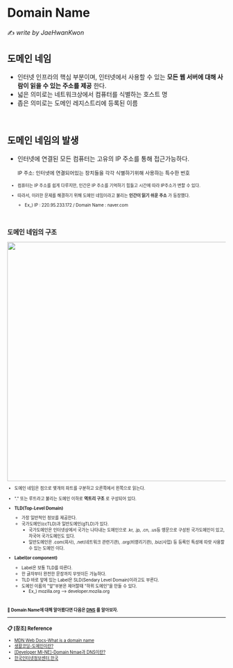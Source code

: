 # Domain Name

:writing_hand: *write by JaeHwanKwon*


## 도메인 네임

- 인터넷 인프라의 핵심 부분이며, 인터넷에서 사용할 수 있는 **모든 웹 서버에 대해 사람이 읽을 수 있는 주소를 제공** 한다.
- 넓은 의미로는 네트워크상에서 컴퓨터를 식별하는 호스트 명
- 좁은 의미로는 도메인 레지스트리에 등록된 이름 

<br>

## 도메인 네임의 발생

- 인터넷에 연결된 모든 컴퓨터는 고유의 IP 주소를 통해 접근가능하다.

  <small> IP 주소: 인터넷에 연결되어있는 장치들을 각각 식별하기위해 사용하는 특수한 번호<small>

- 컴퓨터는 IP 주소를 쉽게 다루지만, 인간은 IP 주소를 기억하기 힘들고 시간에 따라 IP주소가 변할 수 있다.

- 따라서, 이러한 문제를 해결하기 위해 도메인 네임이라고 불리는 **인간이 읽기 쉬운 주소** 가 등장했다.

  - Ex_) IP : 220.95.233.172 / Domain Name : naver.com

<BR>

## 도메인 네임의 구조

<img src="https://user-images.githubusercontent.com/58902042/132996979-bdccc3c0-ccc9-4282-8438-258b31987111.gif" width=550>



- 도메인 네임은 점으로 몇개의 파트를 구분하고 오른쪽에서 왼쪽으로 읽는다.
- "." 또는 루트라고 불리는 도메인 이하로 **역트리 구조** 로 구성되어 있다.
- **TLD(Top-Level Domain)**
  - 가장 일반적인 정보를 제공한다.
  - 국가도메인(ccTLD)과 일반도메인(gTLD)가 있다.
    - 국가도메인은 인터넷상에서 국가는 나타내는 도메인으로 .kr, .jp, .cn, .us등 영문으로 구성된 국가도메인이 있고, 자국어 국가도메인도 있다.
    - 일반도메인은 .com(회사), .net(네트워크 관련기관), .org(비영리기관), .biz(사업) 등 등록인 특성에 따랏 사용할 수 있는 도메인 이다.

- **Label(or component)**
  - Label은 보통 TLD를 따른다.
  - 한 글자부터 완전한 문장까지 무엇이든 가능하다.
  - TLD 바로 앞에 있는 Label은 SLD(Sendary Level Domain)이라고도 부른다.
  - 도메인 이름의 "앞"부분은 제어할때 "하위 도메인"을 만들 수 있다.
    - Ex_) mozilla.org --> developer.mozila.org

<br>

**:pushpin: Domain Name에 대해 알아봤다면 다음은 [DNS](./[Internet]DNS%20and%20how%20it%20works.md) 를 알아보자.**


-----------

### :clipboard: [참조] Reference

- [MDN Web Docs-What is a domain name](https://developer.mozilla.org/en-US/docs/Learn/Common_questions/What_is_a_domain_name)
- [생활코딩-도메인이란?](https://opentutorials.org/course/228/1450)
- [[Developer MI-NE]-Domain Nmae과 DNS이란?](https://minemanemo.tistory.com/80)
- [한국인터넷정보센터.한국](https://xn--3e0bx5euxnjje69i70af08bea817g.xn--3e0b707e/jsp/resources/domainInfo/domainInfo.jsp)
